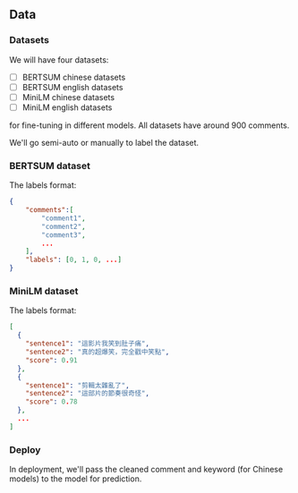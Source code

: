 ## Data

### Datasets
We will have four datasets:
- [ ] BERTSUM chinese datasets
- [ ] BERTSUM english datasets
- [ ] MiniLM chinese datasets
- [ ] MiniLM english datasets

for fine-tuning in different models. All datasets have around 900 comments.

We'll go semi-auto or manually to label the dataset.

### BERTSUM dataset
The labels format:
```json
{
    "comments":[
        "comment1",
        "comment2",
        "comment3",
        ...
    ],
    "labels": [0, 1, 0, ...]
}
```

### MiniLM dataset
The labels format:
```json
[
  {
    "sentence1": "這影片我笑到肚子痛",
    "sentence2": "真的超爆笑，完全戳中笑點",
    "score": 0.91
  },
  {
    "sentence1": "剪輯太雜亂了",
    "sentence2": "這部片的節奏很奇怪",
    "score": 0.78
  },
  ...
]

```

### Deploy
In deployment, we'll pass the cleaned comment and keyword (for Chinese models) to the model for prediction.